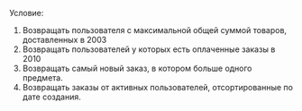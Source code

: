 Условие:
1. Возвращать пользователя с максимальной общей суммой товаров, доставленных в 2003
2. Возвращать пользователей у которых есть оплаченные заказы в 2010
3. Возвращать самый новый заказ, в котором больше одного предмета.
4. Возвращать заказы от активных пользователей, отсортированные по дате создания.
